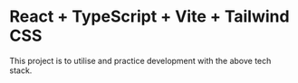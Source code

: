 # React + TypeScript + Vite + Tailwind CSS

This project is to utilise and practice development with the above tech stack.